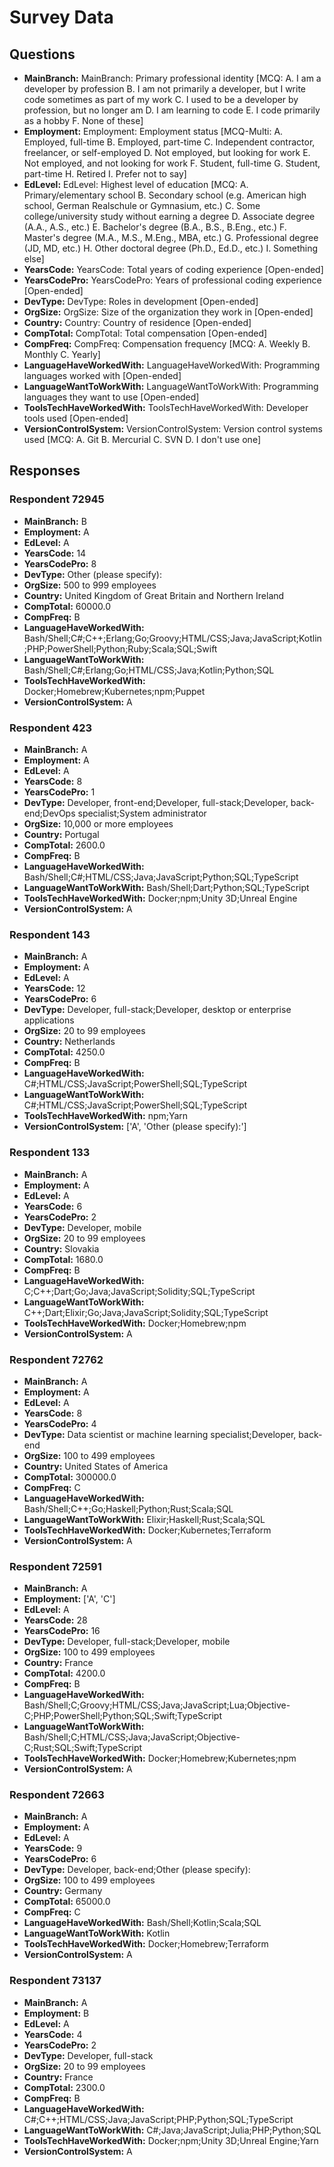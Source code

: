 # Survey Data

## Questions

- **MainBranch:** MainBranch: Primary professional identity [MCQ: A. I am a developer by profession B. I am not primarily a developer, but I write code sometimes as part of my work C. I used to be a developer by profession, but no longer am D. I am learning to code E. I code primarily as a hobby F. None of these]
- **Employment:** Employment: Employment status [MCQ-Multi: A. Employed, full-time B. Employed, part-time C. Independent contractor, freelancer, or self-employed D. Not employed, but looking for work E. Not employed, and not looking for work F. Student, full-time G. Student, part-time H. Retired I. Prefer not to say]
- **EdLevel:** EdLevel: Highest level of education [MCQ: A. Primary/elementary school B. Secondary school (e.g. American high school, German Realschule or Gymnasium, etc.) C. Some college/university study without earning a degree D. Associate degree (A.A., A.S., etc.) E. Bachelor's degree (B.A., B.S., B.Eng., etc.) F. Master's degree (M.A., M.S., M.Eng., MBA, etc.) G. Professional degree (JD, MD, etc.) H. Other doctoral degree (Ph.D., Ed.D., etc.) I. Something else]
- **YearsCode:** YearsCode: Total years of coding experience [Open-ended]
- **YearsCodePro:** YearsCodePro: Years of professional coding experience [Open-ended]
- **DevType:** DevType: Roles in development [Open-ended]
- **OrgSize:** OrgSize: Size of the organization they work in [Open-ended]
- **Country:** Country: Country of residence [Open-ended]
- **CompTotal:** CompTotal: Total compensation [Open-ended]
- **CompFreq:** CompFreq: Compensation frequency [MCQ: A. Weekly B. Monthly C. Yearly]
- **LanguageHaveWorkedWith:** LanguageHaveWorkedWith: Programming languages worked with [Open-ended]
- **LanguageWantToWorkWith:** LanguageWantToWorkWith: Programming languages they want to use [Open-ended]
- **ToolsTechHaveWorkedWith:** ToolsTechHaveWorkedWith: Developer tools used [Open-ended]
- **VersionControlSystem:** VersionControlSystem: Version control systems used [MCQ: A. Git B. Mercurial C. SVN D. I don't use one]

## Responses

### Respondent 72945

- **MainBranch:** B
- **Employment:** A
- **EdLevel:** A
- **YearsCode:** 14
- **YearsCodePro:** 8
- **DevType:** Other (please specify):
- **OrgSize:** 500 to 999 employees
- **Country:** United Kingdom of Great Britain and Northern Ireland
- **CompTotal:** 60000.0
- **CompFreq:** B
- **LanguageHaveWorkedWith:** Bash/Shell;C#;C++;Erlang;Go;Groovy;HTML/CSS;Java;JavaScript;Kotlin;PHP;PowerShell;Python;Ruby;Scala;SQL;Swift
- **LanguageWantToWorkWith:** Bash/Shell;C#;Erlang;Go;HTML/CSS;Java;Kotlin;Python;SQL
- **ToolsTechHaveWorkedWith:** Docker;Homebrew;Kubernetes;npm;Puppet
- **VersionControlSystem:** A

### Respondent 423

- **MainBranch:** A
- **Employment:** A
- **EdLevel:** A
- **YearsCode:** 8
- **YearsCodePro:** 1
- **DevType:** Developer, front-end;Developer, full-stack;Developer, back-end;DevOps specialist;System administrator
- **OrgSize:** 10,000 or more employees
- **Country:** Portugal
- **CompTotal:** 2600.0
- **CompFreq:** B
- **LanguageHaveWorkedWith:** Bash/Shell;C#;HTML/CSS;Java;JavaScript;Python;SQL;TypeScript
- **LanguageWantToWorkWith:** Bash/Shell;Dart;Python;SQL;TypeScript
- **ToolsTechHaveWorkedWith:** Docker;npm;Unity 3D;Unreal Engine
- **VersionControlSystem:** A

### Respondent 143

- **MainBranch:** A
- **Employment:** A
- **EdLevel:** A
- **YearsCode:** 12
- **YearsCodePro:** 6
- **DevType:** Developer, full-stack;Developer, desktop or enterprise applications
- **OrgSize:** 20 to 99 employees
- **Country:** Netherlands
- **CompTotal:** 4250.0
- **CompFreq:** B
- **LanguageHaveWorkedWith:** C#;HTML/CSS;JavaScript;PowerShell;SQL;TypeScript
- **LanguageWantToWorkWith:** C#;HTML/CSS;JavaScript;PowerShell;SQL;TypeScript
- **ToolsTechHaveWorkedWith:** npm;Yarn
- **VersionControlSystem:** ['A', 'Other (please specify):']

### Respondent 133

- **MainBranch:** A
- **Employment:** A
- **EdLevel:** A
- **YearsCode:** 6
- **YearsCodePro:** 2
- **DevType:** Developer, mobile
- **OrgSize:** 20 to 99 employees
- **Country:** Slovakia
- **CompTotal:** 1680.0
- **CompFreq:** B
- **LanguageHaveWorkedWith:** C;C++;Dart;Go;Java;JavaScript;Solidity;SQL;TypeScript
- **LanguageWantToWorkWith:** C++;Dart;Elixir;Go;Java;JavaScript;Solidity;SQL;TypeScript
- **ToolsTechHaveWorkedWith:** Docker;Homebrew;npm
- **VersionControlSystem:** A

### Respondent 72762

- **MainBranch:** A
- **Employment:** A
- **EdLevel:** A
- **YearsCode:** 8
- **YearsCodePro:** 4
- **DevType:** Data scientist or machine learning specialist;Developer, back-end
- **OrgSize:** 100 to 499 employees
- **Country:** United States of America
- **CompTotal:** 300000.0
- **CompFreq:** C
- **LanguageHaveWorkedWith:** Bash/Shell;C++;Go;Haskell;Python;Rust;Scala;SQL
- **LanguageWantToWorkWith:** Elixir;Haskell;Rust;Scala;SQL
- **ToolsTechHaveWorkedWith:** Docker;Kubernetes;Terraform
- **VersionControlSystem:** A

### Respondent 72591

- **MainBranch:** A
- **Employment:** ['A', 'C']
- **EdLevel:** A
- **YearsCode:** 28
- **YearsCodePro:** 16
- **DevType:** Developer, full-stack;Developer, mobile
- **OrgSize:** 100 to 499 employees
- **Country:** France
- **CompTotal:** 4200.0
- **CompFreq:** B
- **LanguageHaveWorkedWith:** Bash/Shell;C;Groovy;HTML/CSS;Java;JavaScript;Lua;Objective-C;PHP;PowerShell;Python;SQL;Swift;TypeScript
- **LanguageWantToWorkWith:** Bash/Shell;C;HTML/CSS;Java;JavaScript;Objective-C;Rust;SQL;Swift;TypeScript
- **ToolsTechHaveWorkedWith:** Docker;Homebrew;Kubernetes;npm
- **VersionControlSystem:** A

### Respondent 72663

- **MainBranch:** A
- **Employment:** A
- **EdLevel:** A
- **YearsCode:** 9
- **YearsCodePro:** 6
- **DevType:** Developer, back-end;Other (please specify):
- **OrgSize:** 100 to 499 employees
- **Country:** Germany
- **CompTotal:** 65000.0
- **CompFreq:** C
- **LanguageHaveWorkedWith:** Bash/Shell;Kotlin;Scala;SQL
- **LanguageWantToWorkWith:** Kotlin
- **ToolsTechHaveWorkedWith:** Docker;Homebrew;Terraform
- **VersionControlSystem:** A

### Respondent 73137

- **MainBranch:** A
- **Employment:** B
- **EdLevel:** A
- **YearsCode:** 4
- **YearsCodePro:** 2
- **DevType:** Developer, full-stack
- **OrgSize:** 20 to 99 employees
- **Country:** France
- **CompTotal:** 2300.0
- **CompFreq:** B
- **LanguageHaveWorkedWith:** C#;C++;HTML/CSS;Java;JavaScript;PHP;Python;SQL;TypeScript
- **LanguageWantToWorkWith:** C#;Java;JavaScript;Julia;PHP;Python;SQL
- **ToolsTechHaveWorkedWith:** Docker;npm;Unity 3D;Unreal Engine;Yarn
- **VersionControlSystem:** A

